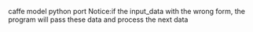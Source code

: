 caffe model python port
Notice:if the input_data with the wrong form, the program will pass these data and process the next data
